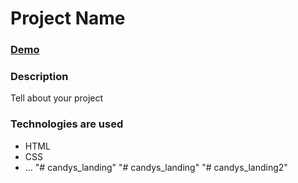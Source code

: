 # Project Name

### [Demo](https://link-to-github-pages.com)

### Description

Tell about your project

### Technologies are used

- HTML
- CSS
- ...
"# candys_landing" 
"# candys_landing" 
"# candys_landing2" 
